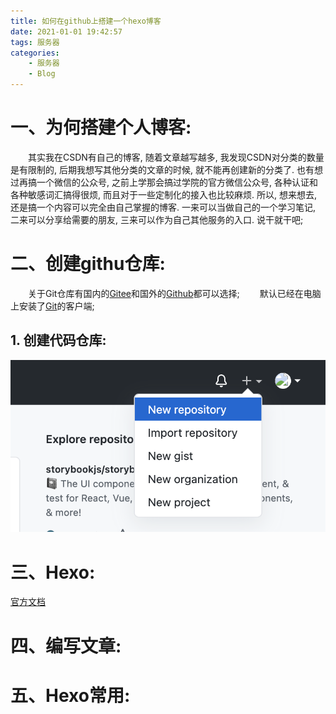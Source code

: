 ```yaml
---
title: 如何在github上搭建一个hexo博客
date: 2021-01-01 19:42:57
tags: 服务器
categories: 
    - 服务器
    - Blog
---
```


# 一、为何搭建个人博客:
&emsp;&emsp;其实我在CSDN有自己的博客, 随着文章越写越多, 我发现CSDN对分类的数量是有限制的, 后期我想写其他分类的文章的时候, 就不能再创建新的分类了. 也有想过再搞一个微信的公众号, 之前上学那会搞过学院的官方微信公众号, 各种认证和各种敏感词汇搞得很烦, 而且对于一些定制化的接入也比较麻烦. 所以, 想来想去, 还是搞一个内容可以完全由自己掌握的博客. 一来可以当做自己的一个学习笔记, 二来可以分享给需要的朋友, 三来可以作为自己其他服务的入口. 说干就干吧;

# 二、创建githu仓库:
&emsp;&emsp;关于Git仓库有国内的[Gitee](https://gitee.com/)和国外的[Github](https://github.com/)都可以选择; 
&emsp;&emsp;默认已经在电脑上安装了[Git](https://git-scm.com/)的客户端;

## 1. 创建代码仓库:
![](/images/create-Bolg-site/createRepository.png)



# 三、Hexo:
[官方文档](https://hexo.io/zh-cn/docs/)

# 四、编写文章:

# 五、Hexo常用: